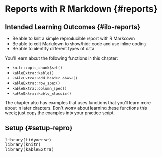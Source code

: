 # Reports with R Markdown {#reports}

## Intended Learning Outcomes {#ilo-reports}

-   Be able to knit a simple reproducible report with R Markdown
-   Be able to edit Markdown to show/hide code and use inline coding
-   Be able to identify different types of data

You'll learn about the following functions in this chapter:

* `knitr::opts_chunk$set()`
* `kableExtra::kable()`
* `kableExtra::add_header_above()`
* `kableExtra::row_spec()`
* `kableExtra::column_spec()`
* `kableExtra::kable_classic()`

The chapter also has examples that uses functions that you'll learn more about in later chapters. Don't worry about learning these functions this week; just copy the examples into your practice script.

<!--
* `readr::read_csv()`
* `nrow()`
* `min()`
* `max()`
* `dplyr::group_by()`
* `dplyr::count()`
* `tidyr::pivot_wider()`
* `print()`
* `ggplot2::ggplot()`
* `ggplot2::aes()`
* `ggplot2::geom_violin()`
* `ggplot2::xlab()`
* `ggplot2::scale_y_continuous()`
* `ggplot2::scale_fill_viridis_d()`
* `ggplot2::theme()`
* `dplyr::summarise()`
* `dplyr::mutate()`
-->

## Setup {#setup-repro}

<div class="chunk" id="unnamed-chunk-42"><div class="rcode"><div class="source"><pre class="knitr r"><span class="hl kwd">library</span><span class="hl std">(tidyverse)</span>
<span class="hl kwd">library</span><span class="hl std">(knitr)</span>
<span class="hl kwd">library</span><span class="hl std">(kableExtra)</span>
</pre></div>
</div></div>































